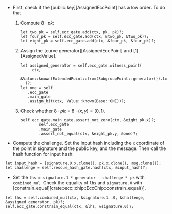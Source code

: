 * First, check if the [public key][AssignedEccPoint] has a low order. To do that
  1. Compute $8 \cdot pk$:
        ```ignore
        let two_pk = self.ecc_gate.add(ctx, pk, pk)?;
        let four_pk = self.ecc_gate.add(ctx, &two_pk, &two_pk)?;
        let eight_pk = self.ecc_gate.add(ctx, &four_pk, &four_pk)?;
        ```

  2. Assign the [curve generator][AssignedEccPoint] and [1][AssignedValue].
      ```ignore
      let assigned_generator = self.ecc_gate.witness_point(
           ctx,
           &Value::known(ExtendedPoint::from(SubgroupPoint::generator()).to_affine()),
        )?;
      let one = self
         .ecc_gate
         .main_gate
         .assign_bit(ctx, Value::known(Base::ONE))?;
      ```
     
  3. Check whether $8 \cdot pk = 8 \cdot (x, y) = (0, 1)$.
     ```ignore
     self.ecc_gate.main_gate.assert_not_zero(ctx, &eight_pk.x)?;
             self.ecc_gate
             .main_gate
             .assert_not_equal(ctx, &eight_pk.y, &one)?;
     ```
* Compute the challenge. Set the input hash including the `x` coordinate of the point in signature and the public key, and the message. Then call the hash function for input hash:
```ignore
let input_hash = [signature.0.x.clone(), pk.x.clone(), msg.clone()];
let challenge = self.rescue_hash_gate.hash(ctx, &input_hash)?;
```
* Set the `lhs = signature.1 * generator - challenge * pk` with `combined_mul`.
Check the equality of `lhs` and `signature.0` with [constrain_equal][crate::ecc::chip::EccChip::constrain_equal()].
```ignore
let lhs = self.combined_mul(ctx, &signature.1 .0, &challenge, &assigned_generator, pk)?;
self.ecc_gate.constrain_equal(ctx, &lhs, &signature.0)?;
```